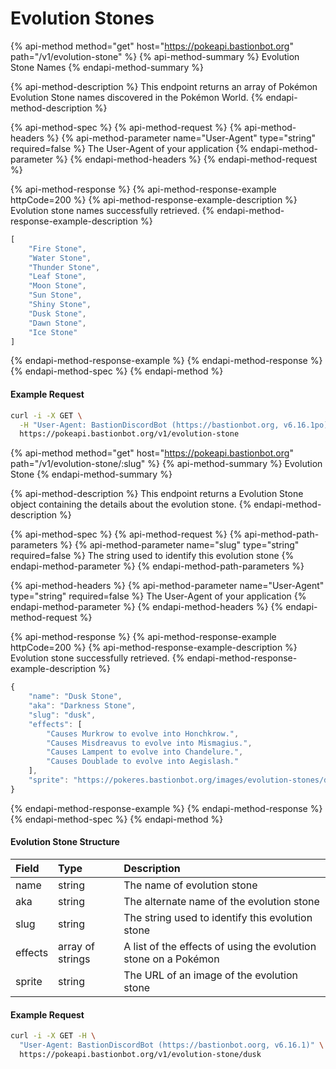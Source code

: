 # Evolution Stones

{% api-method method="get" host="https://pokeapi.bastionbot.org" path="/v1/evolution-stone" %}
{% api-method-summary %}
Evolution Stone Names
{% endapi-method-summary %}

{% api-method-description %}
This endpoint returns an array of Pokémon Evolution Stone names discovered in the Pokémon World.
{% endapi-method-description %}

{% api-method-spec %}
{% api-method-request %}
{% api-method-headers %}
{% api-method-parameter name="User-Agent" type="string" required=false %}
The User-Agent of your application
{% endapi-method-parameter %}
{% endapi-method-headers %}
{% endapi-method-request %}

{% api-method-response %}
{% api-method-response-example httpCode=200 %}
{% api-method-response-example-description %}
Evolution stone names successfully retrieved.
{% endapi-method-response-example-description %}

```javascript
[
    "Fire Stone",
    "Water Stone",
    "Thunder Stone",
    "Leaf Stone",
    "Moon Stone",
    "Sun Stone",
    "Shiny Stone",
    "Dusk Stone",
    "Dawn Stone",
    "Ice Stone"
]
```
{% endapi-method-response-example %}
{% endapi-method-response %}
{% endapi-method-spec %}
{% endapi-method %}

#### Example Request

```bash
curl -i -X GET \
  -H "User-Agent: BastionDiscordBot (https://bastionbot.org, v6.16.1po)" \
  https://pokeapi.bastionbot.org/v1/evolution-stone
```

{% api-method method="get" host="https://pokeapi.bastionbot.org" path="/v1/evolution-stone/:slug" %}
{% api-method-summary %}
Evolution Stone
{% endapi-method-summary %}

{% api-method-description %}
This endpoint returns a Evolution Stone object containing the details about the evolution stone.
{% endapi-method-description %}

{% api-method-spec %}
{% api-method-request %}
{% api-method-path-parameters %}
{% api-method-parameter name="slug" type="string" required=false %}
The string used to identify this evolution stone
{% endapi-method-parameter %}
{% endapi-method-path-parameters %}

{% api-method-headers %}
{% api-method-parameter name="User-Agent" type="string" required=false %}
The User-Agent of your application
{% endapi-method-parameter %}
{% endapi-method-headers %}
{% endapi-method-request %}

{% api-method-response %}
{% api-method-response-example httpCode=200 %}
{% api-method-response-example-description %}
Evolution stone successfully retrieved.
{% endapi-method-response-example-description %}

```javascript
{
    "name": "Dusk Stone",
    "aka": "Darkness Stone",
    "slug": "dusk",
    "effects": [
        "Causes Murkrow to evolve into Honchkrow.",
        "Causes Misdreavus to evolve into Mismagius.",
        "Causes Lampent to evolve into Chandelure.",
        "Causes Doublade to evolve into Aegislash."
    ],
    "sprite": "https://pokeres.bastionbot.org/images/evolution-stones/dusk-stone.png"
}
```
{% endapi-method-response-example %}
{% endapi-method-response %}
{% endapi-method-spec %}
{% endapi-method %}

#### Evolution Stone Structure

| Field | Type | Description |
| :--- | :--- | :--- |
| name | string | The name of evolution stone |
| aka | string | The alternate name of the evolution stone |
| slug | string | The string used to identify this evolution stone |
| effects | array of strings | A list of the effects of using the evolution stone on a Pokémon |
| sprite | string | The URL of an image of the evolution stone |

#### Example Request

```bash
curl -i -X GET -H \
  "User-Agent: BastionDiscordBot (https://bastionbot.oorg, v6.16.1)" \
  https://pokeapi.bastionbot.org/v1/evolution-stone/dusk
```



